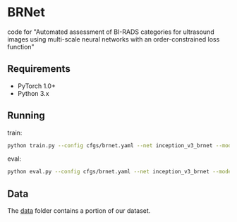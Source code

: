 # BRNet
code for "Automated assessment of BI-RADS categories for ultrasound images using multi-scale neural networks with an order-constrained loss function"

## Requirements
- PyTorch 1.0+
- Python 3.x
## Running
train:
```bash
python train.py --config cfgs/brnet.yaml --net inception_v3_brnet --model mixup_model --gpu 0
```
eval:
```bash
python eval.py --config cfgs/brnet.yaml --net inception_v3_brnet --model mixup_model --gpu 0 --save_name InceptionV3-BRNet_trail_1 --ckpt_path path-to-checkpoint.pth
```
## Data
The [data](data/) folder contains a portion of our dataset.